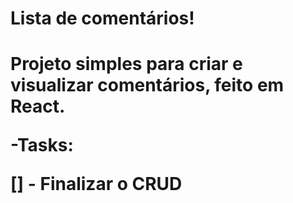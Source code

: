 <h1> Lista de comentários!<h1/>

Projeto simples para criar e visualizar comentários, feito em React.

-Tasks:

[] - Finalizar o CRUD
